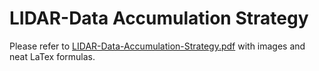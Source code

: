 # LIDAR-Data Accumulation Strategy

Please refer to [LIDAR-Data-Accumulation-Strategy.pdf](https://github.com/Hotsuyuki/LIDAR-Data-Accumulation-Strategy/blob/master/LIDAR-Data-Accumulation-Strategy.pdf) with images and neat LaTex formulas.
